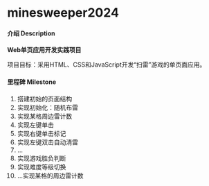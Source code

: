 # minesweeper2024

#### 介绍 Description

**Web单页应用开发实践项目**

项目目标：采用HTML、CSS和JavaScript开发“扫雷”游戏的单页面应用。

#### 里程碑 Milestone

1. 搭建初始的页面结构
2. 实现初始化：随机布雷
3. 实现某格周边雷计数
4. 实现左键单击
5. 实现右键单击标记
6. 实现左键双击自动清雷
7. ...
8. 实现游戏胜负判断
9. 实现难度等级切换
10. ...实现某格的周边雷计数
